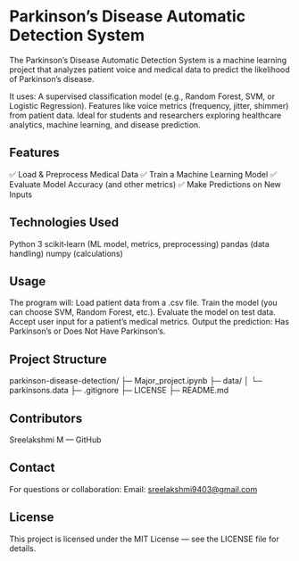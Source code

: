 #  Parkinson’s Disease Automatic Detection System
The Parkinson’s Disease Automatic Detection System is a machine learning project that analyzes patient voice and medical data to predict the likelihood of Parkinson’s disease.

It uses:
A supervised classification model (e.g., Random Forest, SVM, or Logistic Regression).
Features like voice metrics (frequency, jitter, shimmer) from patient data.
Ideal for students and researchers exploring healthcare analytics, machine learning, and disease prediction.

## Features
✅ Load & Preprocess Medical Data
✅ Train a Machine Learning Model
✅ Evaluate Model Accuracy (and other metrics)
✅ Make Predictions on New Inputs

## Technologies Used
Python 3
scikit‑learn (ML model, metrics, preprocessing)
pandas (data handling)
numpy (calculations)

## Usage
The program will:
Load patient data from a .csv file.
Train the model (you can choose SVM, Random Forest, etc.).
Evaluate the model on test data.
Accept user input for a patient’s medical metrics.
Output the prediction: Has Parkinson’s or Does Not Have Parkinson’s.

## Project Structure

parkinson-disease-detection/
├─ Major_project.ipynb
├─ data/
│  └─ parkinsons.data
├─ .gitignore
├─ LICENSE
├─ README.md

## Contributors
Sreelakshmi M — GitHub

## Contact
For questions or collaboration:
Email: sreelakshmi9403@gmail.com

## License
This project is licensed under the MIT License — see the LICENSE file for details.
